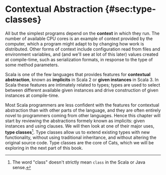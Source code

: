 # Contextual Abstraction {#sec:type-classes}

All but the simplest programs depend on the **context** in which they run. The number of available CPU cores is an example of context provided by the computer, which a program might adapt to by changing how work is distributed. Other forms of context include configuration read from files and environment variables, and (and we'll see at lot of this later) values created at compile-time, such as serialization formats, in response to the type of some method parameters.

Scala is one of the few languages that provides features for **contextual abstraction**, known as **implicits** in Scala 2 or **given instances** in Scala 3. In Scala these features are intimately related to types; types are used to select between different available given instances and drive construction of given instances at compile-time.

Most Scala programmers are less confident with the features for contextual abstraction than with other parts of the language, and they are often entirely novel to programmers coming from other languages. Hence this chapter will start by reviewing the abstractions formely known as implicits: given instances and using clauses. We will then look at one of their major uses, **type classes**[^type-class-defn]. Type classes allow us to extend existing types with new functionality, without using traditional inheritance, and without altering the original source code. Type classes are the core of Cats, which we will be exploring in the next part of this book.

<!--
Type classes work well with another programming pattern: *algebraic data types*.
These are closed systems of types that we use to represent data or concepts.
Because the systems are closed (and therefore cannot be extended by other users),
we can process them using pattern matching
and the compiler will check the exhaustiveness of our case clauses.

There are two other patterns we need to cover in this chapter.
*Value classes* provide a way to wrap up
generic data types like `Strings` and `Ints`
and give them specific meanings in a given context.
The extra type information is useful when type classes.
*Type aliases* are another pattern that
provide aliases for large, complex types.
-->

[^type-class-defn]: The word "class" doesn't strictly mean `class` in the Scala or Java sense.
